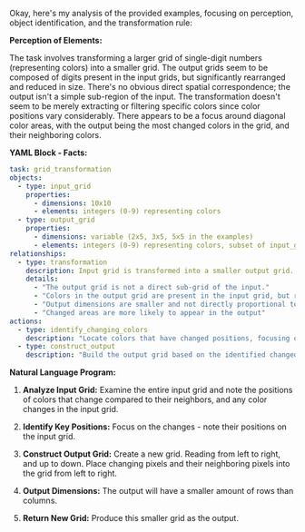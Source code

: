 Okay, here's my analysis of the provided examples, focusing on perception, object identification, and the transformation rule:

**Perception of Elements:**

The task involves transforming a larger grid of single-digit numbers (representing colors) into a smaller grid. The output grids seem to be composed of digits present in the input grids, but significantly rearranged and reduced in size. There's no obvious direct spatial correspondence; the output isn't a simple sub-region of the input. The transformation doesn't seem to be merely extracting or filtering specific colors since color positions vary considerably. There appears to be a focus around diagonal color areas, with the output being the most changed colors in the grid, and their neighboring colors.

**YAML Block - Facts:**


```yaml
task: grid_transformation
objects:
  - type: input_grid
    properties:
      - dimensions: 10x10
      - elements: integers (0-9) representing colors
  - type: output_grid
    properties:
      - dimensions: variable (2x5, 3x5, 5x5 in the examples)
      - elements: integers (0-9) representing colors, subset of input_grid elements
relationships:
  - type: transformation
    description: Input grid is transformed into a smaller output grid.
    details:
      - "The output grid is not a direct sub-grid of the input."
      - "Colors in the output grid are present in the input grid, but rearranged."
      - "Output dimensions are smaller and not directly proportional to the input."
      - "Changed areas are more likely to appear in the output"
actions:
  - type: identify_changing_colors
    description: "Locate colors that have changed positions, focusing on color changes, and their surrounding pixels."
  - type: construct_output
    description: "Build the output grid based on the identified changed positions."
```


**Natural Language Program:**

1. **Analyze Input Grid:** Examine the entire input grid and note the positions of colors that change compared to their neighbors, and any color changes in the input grid.

2. **Identify Key Positions:** Focus on the changes - note their positions on the input grid.

3. **Construct Output Grid:** Create a new grid. Reading from left to right, and up to down. Place changing pixels and their neighboring pixels into the grid from left to right.

4. **Output Dimensions:** The output will have a smaller amount of rows than columns.

5.  **Return New Grid:** Produce this smaller grid as the output.
